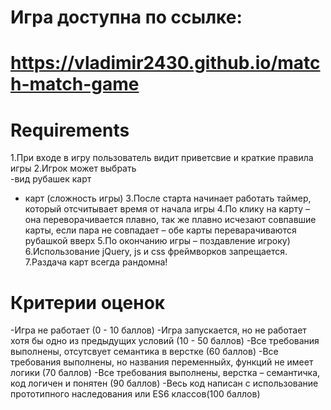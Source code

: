# Игра доступна по ссылке:
# https://vladimir2430.github.io/match-match-game
# Requirements
1.При входе в игру пользователь видит приветсвие и краткие правила игры
2.Игрок может выбрать</br>
-вид рубашек карт</br>
- карт (сложность игры)
3.После старта начинает работать таймер, который отсчитывает время от начала игры
4.По клику на карту – она переворачивается плавно, так же плавно исчезают совпавшие карты, если пара не совпадает – обе карты переварачиваются рубашкой вверх
5.По окончанию игры – поздавление игроку)
6.Использование jQuery, js и css фреймворков запрещается.
7.Раздача карт всегда рандомна!
# Критерии оценок
-Игра не работает (0 - 10 баллов)
-Игра запускается, но не работает хотя бы одно из предыдущих условий (10 - 50 баллов)
-Все требования выполнены, отсутсвует семантика в верстке (60 баллов)
-Все требования выполнены, но названия переменныйх, функций не имеет логики (70 баллов)
-Все требования выполнены, верстка – семантичка, код логичен и понятен (90 баллов)
-Весь код написан с использование прототипного наследования или ES6 классов(100 баллов)
